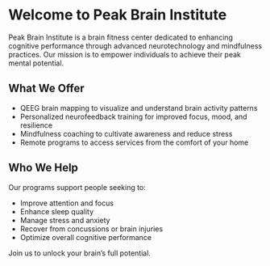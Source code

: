 # Welcome to Peak Brain Institute

Peak Brain Institute is a brain fitness center dedicated to enhancing cognitive performance through advanced neurotechnology and mindfulness practices. Our mission is to empower individuals to achieve their peak mental potential.

## What We Offer

- QEEG brain mapping to visualize and understand brain activity patterns
- Personalized neurofeedback training for improved focus, mood, and resilience
- Mindfulness coaching to cultivate awareness and reduce stress
- Remote programs to access services from the comfort of your home

## Who We Help

Our programs support people seeking to:

- Improve attention and focus
- Enhance sleep quality
- Manage stress and anxiety
- Recover from concussions or brain injuries
- Optimize overall cognitive performance

Join us to unlock your brain’s full potential.
